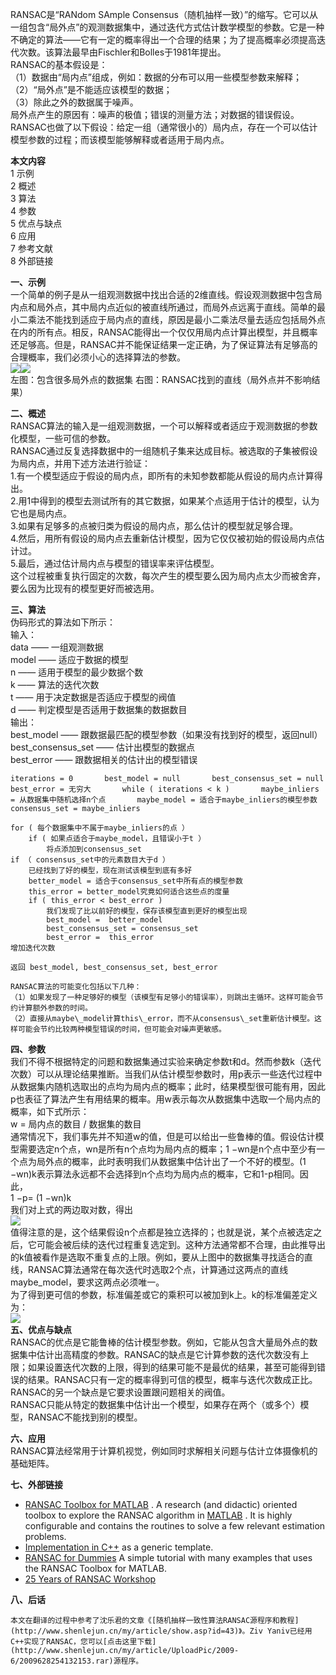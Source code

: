 RANSAC是“RANdom SAmple Consensus（随机抽样一致）”的缩写。它可以从一组包含“局外点”的观测数据集中，通过迭代方式估计数学模型的参数。它是一种不确定的算法——它有一定的概率得出一个合理的结果；为了提高概率必须提高迭代次数。该算法最早由Fischler和Bolles于1981年提出。  
    RANSAC的基本假设是：  
（1）数据由“局内点”组成，例如：数据的分布可以用一些模型参数来解释；  
（2）“局外点”是不能适应该模型的数据；  
（3）除此之外的数据属于噪声。  
    局外点产生的原因有：噪声的极值；错误的测量方法；对数据的错误假设。  
    RANSAC也做了以下假设：给定一组（通常很小的）局内点，存在一个可以估计模型参数的过程；而该模型能够解释或者适用于局内点。

**本文内容**  
1 示例  
2 概述  
3 算法  
4 参数  
5 优点与缺点  
6 应用  
7 参考文献  
8 外部链接

**一、示例**  
    一个简单的例子是从一组观测数据中找出合适的2维直线。假设观测数据中包含局内点和局外点，其中局内点近似的被直线所通过，而局外点远离于直线。简单的最小二乘法不能找到适应于局内点的直线，原因是最小二乘法尽量去适应包括局外点在内的所有点。相反，RANSAC能得出一个仅仅用局内点计算出模型，并且概率还足够高。但是，RANSAC并不能保证结果一定正确，为了保证算法有足够高的合理概率，我们必须小心的选择算法的参数。  
![](https://pic002.cnblogs.com/images/2011/21602/2011030818152013.png)![](https://pic002.cnblogs.com/images/2011/21602/2011030818153136.png)  
左图：包含很多局外点的数据集       右图：RANSAC找到的直线（局外点并不影响结果）

**二、概述**  
    RANSAC算法的输入是一组观测数据，一个可以解释或者适应于观测数据的参数化模型，一些可信的参数。  
    RANSAC通过反复选择数据中的一组随机子集来达成目标。被选取的子集被假设为局内点，并用下述方法进行验证：  
    1.有一个模型适应于假设的局内点，即所有的未知参数都能从假设的局内点计算得出。  
    2.用1中得到的模型去测试所有的其它数据，如果某个点适用于估计的模型，认为它也是局内点。  
    3.如果有足够多的点被归类为假设的局内点，那么估计的模型就足够合理。  
    4.然后，用所有假设的局内点去重新估计模型，因为它仅仅被初始的假设局内点估计过。  
    5.最后，通过估计局内点与模型的错误率来评估模型。  
    这个过程被重复执行固定的次数，每次产生的模型要么因为局内点太少而被舍弃，要么因为比现有的模型更好而被选用。

**三、算法**  
    伪码形式的算法如下所示：  
输入：  
data —— 一组观测数据  
model —— 适应于数据的模型  
n —— 适用于模型的最少数据个数  
k —— 算法的迭代次数  
t —— 用于决定数据是否适应于模型的阀值  
d —— 判定模型是否适用于数据集的数据数目  
输出：  
best\_model —— 跟数据最匹配的模型参数（如果没有找到好的模型，返回null）  
best\_consensus\_set —— 估计出模型的数据点  
best\_error —— 跟数据相关的估计出的模型错误

`iterations = 0      
best_model = null      
best_consensus_set = null      
best_error = 无穷大      
while ( iterations < k )      
    maybe_inliers = 从数据集中随机选择n个点      
    maybe_model = 适合于maybe_inliers的模型参数      
    consensus_set = maybe_inliers`

```
for ( 每个数据集中不属于maybe_inliers的点 ）  
    if ( 如果点适合于maybe_model，且错误小于t ）  
        将点添加到consensus_set  
if （ consensus_set中的元素数目大于d ）  
    已经找到了好的模型，现在测试该模型到底有多好  
    better_model = 适合于consensus_set中所有点的模型参数  
    this_error = better_model究竟如何适合这些点的度量  
    if ( this_error < best_error )  
        我们发现了比以前好的模型，保存该模型直到更好的模型出现  
        best_model =  better_model  
        best_consensus_set = consensus_set  
        best_error =  this_error  
增加迭代次数
```

`返回 best_model, best_consensus_set, best_error`

```
RANSAC算法的可能变化包括以下几种：  
（1）如果发现了一种足够好的模型（该模型有足够小的错误率），则跳出主循环。这样可能会节约计算额外参数的时间。  
（2）直接从maybe\_model计算this\_error，而不从consensus\_set重新估计模型。这样可能会节约比较两种模型错误的时间，但可能会对噪声更敏感。
```

**四、参数**  
    我们不得不根据特定的问题和数据集通过实验来确定参数t和d。然而参数k（迭代次数）可以从理论结果推断。当我们从估计模型参数时，用p表示一些迭代过程中从数据集内随机选取出的点均为局内点的概率；此时，结果模型很可能有用，因此p也表征了算法产生有用结果的概率。用w表示每次从数据集中选取一个局内点的概率，如下式所示：  
    w = 局内点的数目 / 数据集的数目  
    通常情况下，我们事先并不知道w的值，但是可以给出一些鲁棒的值。假设估计模型需要选定n个点，wn是所有n个点均为局内点的概率；1 −wn是n个点中至少有一个点为局外点的概率，此时表明我们从数据集中估计出了一个不好的模型。\(1 −wn\)k表示算法永远都不会选择到n个点均为局内点的概率，它和1-p相同。因此，  
1 −p= \(1 −wn\)k  
    我们对上式的两边取对数，得出  
![](https://pic002.cnblogs.com/images/2011/21602/2011030818233619.png)  
    值得注意的是，这个结果假设n个点都是独立选择的；也就是说，某个点被选定之后，它可能会被后续的迭代过程重复选定到。这种方法通常都不合理，由此推导出的k值被看作是选取不重复点的上限。例如，要从上图中的数据集寻找适合的直线，RANSAC算法通常在每次迭代时选取2个点，计算通过这两点的直线maybe\_model，要求这两点必须唯一。  
    为了得到更可信的参数，标准偏差或它的乘积可以被加到k上。k的标准偏差定义为：  
![](https://pic002.cnblogs.com/images/2011/21602/2011030818234870.png)  
**五、优点与缺点**  
    RANSAC的优点是它能鲁棒的估计模型参数。例如，它能从包含大量局外点的数据集中估计出高精度的参数。RANSAC的缺点是它计算参数的迭代次数没有上限；如果设置迭代次数的上限，得到的结果可能不是最优的结果，甚至可能得到错误的结果。RANSAC只有一定的概率得到可信的模型，概率与迭代次数成正比。RANSAC的另一个缺点是它要求设置跟问题相关的阀值。  
    RANSAC只能从特定的数据集中估计出一个模型，如果存在两个（或多个）模型，RANSAC不能找到别的模型。

**六、应用**  
    RANSAC算法经常用于计算机视觉，例如同时求解相关问题与估计立体摄像机的基础矩阵。

**七、外部链接**

* [RANSAC Toolbox for MATLAB](http://vision.ece.ucsb.edu/~zuliani/Code/Code.html)
  . A research \(and didactic\) oriented toolbox to explore the RANSAC algorithm in
  [MATLAB](http://en.wikipedia.org/wiki/MATLAB)
  . It is highly configurable and contains the routines to solve a few relevant estimation problems.
* [Implementation in C++](http://www.mrpt.org/RANSAC_C++_examples)
  as a generic template.
* [RANSAC for Dummies](http://vision.ece.ucsb.edu/~zuliani/Research/RANSAC/docs/RANSAC4Dummies.pdf)
  A simple tutorial with many examples that uses the RANSAC Toolbox for MATLAB.
* [25 Years of RANSAC Workshop](http://cmp.felk.cvut.cz/ransac-cvpr2006/)

**八、后话**

```
本文在翻译的过程中参考了沈乐君的文章《[随机抽样一致性算法RANSAC源程序和教程](http://www.shenlejun.cn/my/article/show.asp?id=43)》。Ziv Yaniv已经用C++实现了RANSAC，您可以[点击这里下载](http://www.shenlejun.cn/my/article/UploadPic/2009-6/2009628254132153.rar)源程序。
```



